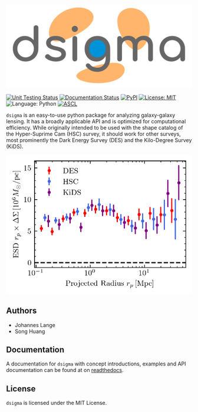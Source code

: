 ![logo](https://raw.githubusercontent.com/johannesulf/dsigma/documentation/docs/dsigma.png)

[![Unit Testing Status](https://img.shields.io/github/workflow/status/johannesulf/dsigma/tests?label=tests)](https://github.com/johannesulf/dsigma/actions)
[![Documentation Status](https://img.shields.io/readthedocs/dsigma)](https://dsigma.readthedocs.io/en/latest/)
[![PyPI](https://img.shields.io/pypi/v/dsigma?color=blue)](https://pypi.org/project/dsigma/)
[![License: MIT](https://img.shields.io/github/license/johannesulf/dsigma?color=blue)](https://raw.githubusercontent.com/johannesulf/dsigma/main/LICENSE)
![Language: Python](https://img.shields.io/github/languages/top/johannesulf/dsigma)
[![ASCL](https://img.shields.io/badge/ascl-2204.006-orange.svg?style=flat)](https://ascl.net/2204.006)

`dsigma` is an easy-to-use python package for analyzing galaxy-galaxy lensing.
It has a broadly applicable API and is optimized for computational efficiency.
While originally intended to be used with the shape catalog of the
Hyper-Suprime Cam (HSC) survey, it should work for other surveys, most
prominently the Dark Energy Survey (DES) and the Kilo-Degree Survey (KiDS).

![plot](https://raw.githubusercontent.com/johannesulf/dsigma/main/docs/plot.png)

## Authors

* Johannes Lange
* Song Huang

## Documentation

A documentation for `dsigma` with concept introductions, examples and API
documentation can be found at on [readthedocs](https://dsigma.readthedocs.io/).

## License

`dsigma` is licensed under the MIT License.
